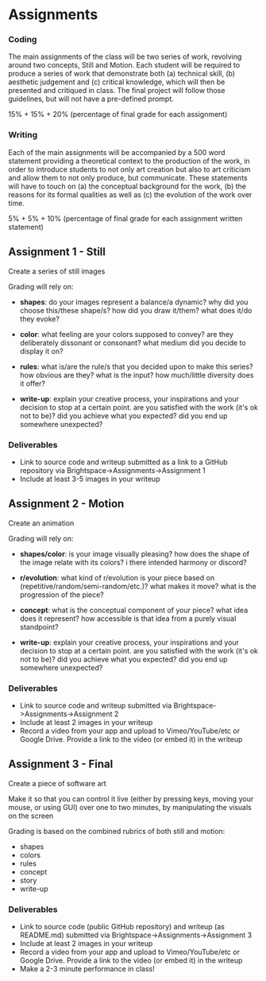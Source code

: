# Assignments

### Coding
The main assignments of the class will be two series of work, revolving around two concepts, Still and Motion. Each student will be required to produce a series of work that demonstrate both (a) technical skill, (b) aesthetic judgement and (c) critical knowledge, which will then be presented and critiqued in class. The final project will follow those guidelines, but will not have a pre-defined prompt.

15% + 15% + 20% (percentage of final grade for each assignment)

### Writing
Each of the main assignments will be accompanied by a 500 word statement providing a theoretical context to the production of the work, in order to introduce students to not only art creation but also to art criticism and allow them to not only produce, but communicate. These statements will have to touch on (a) the conceptual background for the work, (b) the reasons for its formal qualities as well as (c) the evolution of the work over time.

5% + 5% + 10% (percentage of final grade for each assignment written statement)

## Assignment 1 - Still

Create a series of still images

Grading will rely on:

* **shapes**: do your images represent a balance/a dynamic? why did you choose this/these shape/s? how did you draw it/them? what does it/do they evoke?

* **color**: what feeling are your colors supposed to convey? are they deliberately dissonant or consonant? what medium did you decide to display it on?

* **rules**: what is/are the rule/s that you decided upon to make this series? how obvious are they? what is the input? how much/little diversity does it offer?

* **write-up**: explain your creative process, your inspirations and your decision to stop at a certain point. are you satisfied with the work (it's ok not to be)? did you achieve what you expected? did you end up somewhere unexpected?

### Deliverables
* Link to source code and writeup submitted as a link to a GitHub repository via Brightspace->Assignments->Assignment 1
* Include at least 3-5 images in your writeup


## Assignment 2 - Motion

Create an animation

Grading will rely on:

* **shapes/color**: is your image visually pleasing? how does the shape of the image relate with its colors? i there intended harmony or discord?

* **r/evolution**: what kind of r/evolution is your piece based on (repetitive/random/semi-random/etc.)? what makes it move? what is the progression of the piece?

* **concept**: what is the conceptual component of your piece? what idea does it represent? how accessible is that idea from a purely visual standpoint?

* **write-up**: explain your creative process, your inspirations and your decision to stop at a certain point. are you satisfied with the work (it's ok not to be)? did you achieve what you expected? did you end up somewhere unexpected?

### Deliverables
* Link to source code and writeup submitted via Brightspace->Assignments->Assignment 2
* Include at least 2 images in your writeup
* Record a video from your app and upload to Vimeo/YouTube/etc or Google Drive. Provide a link to the video (or embed it) in the writeup


## Assignment 3 - Final

Create a piece of software art

Make it so that you can control it live (either by pressing keys, moving your mouse, or using GUI)
over one to two minutes, by manipulating the visuals on the screen

Grading is based on the combined rubrics of both still and motion:

* shapes
* colors
* rules
* concept
* story
* write-up

### Deliverables
* Link to source code (public GitHub repository) and writeup (as README.md) submitted via Brightspace->Assignments->Assignment 3
* Include at least 2 images in your writeup
* Record a video from your app and upload to Vimeo/YouTube/etc or Google Drive. Provide a link to the video (or embed it) in the writeup
* Make a 2-3 minute performance in class!
